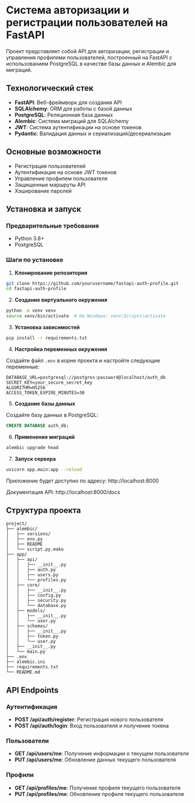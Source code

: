 # Система авторизации и регистрации пользователей на FastAPI

Проект представляет собой API для авторизации, регистрации и управления профилями пользователей, построенный на FastAPI с использованием PostgreSQL в качестве базы данных и Alembic для миграций.

## Технологический стек

- **FastAPI**: Веб-фреймворк для создания API
- **SQLAlchemy**: ORM для работы с базой данных
- **PostgreSQL**: Реляционная база данных
- **Alembic**: Система миграций для SQLAlchemy
- **JWT**: Система аутентификации на основе токенов
- **Pydantic**: Валидация данных и сериализация/десериализация

## Основные возможности

- Регистрация пользователей
- Аутентификация на основе JWT токенов
- Управление профилем пользователя
- Защищенные маршруты API
- Хэширование паролей

## Установка и запуск

### Предварительные требования

- Python 3.8+
- PostgreSQL

### Шаги по установке

1. **Клонирование репозитория**

```bash
git clone https://github.com/yourusername/fastapi-auth-profile.git
cd fastapi-auth-profile
```

2. **Создание виртуального окружения**

```bash
python -m venv venv
source venv/bin/activate  # На Windows: venv\Scripts\activate
```

3. **Установка зависимостей**

```bash
pip install -r requirements.txt
```

4. **Настройка переменных окружения**

Создайте файл `.env` в корне проекта и настройте следующие переменные:

```
DATABASE_URL=postgresql://postgres:password@localhost/auth_db
SECRET_KEY=your_secure_secret_key
ALGORITHM=HS256
ACCESS_TOKEN_EXPIRE_MINUTES=30
```

5. **Создание базы данных**

Создайте базу данных в PostgreSQL:

```sql
CREATE DATABASE auth_db;
```

6. **Применение миграций**

```bash
alembic upgrade head
```

7. **Запуск сервера**

```bash
uvicorn app.main:app --reload
```

Приложение будет доступно по адресу: http://localhost:8000

Документация API: http://localhost:8000/docs

## Структура проекта

```
project/
├── alembic/
│   ├── versions/
│   ├── env.py
│   ├── README
│   └── script.py.mako
├── app/
│   ├── api/
│   │   ├── __init__.py
│   │   ├── auth.py
│   │   ├── users.py
│   │   └── profiles.py
│   ├── core/
│   │   ├── __init__.py
│   │   ├── config.py
│   │   ├── security.py
│   │   └── database.py
│   ├── models/
│   │   ├── __init__.py
│   │   └── user.py
│   ├── schemas/
│   │   ├── __init__.py
│   │   ├── token.py
│   │   └── user.py
│   ├── __init__.py
│   └── main.py
├── .env
├── alembic.ini
├── requirements.txt
└── README.md
```

## API Endpoints

### Аутентификация

- **POST /api/auth/register**: Регистрация нового пользователя
- **POST /api/auth/login**: Вход пользователя и получение токена

### Пользователи

- **GET /api/users/me**: Получение информации о текущем пользователе
- **PUT /api/users/me**: Обновление данных текущего пользователя

### Профили

- **GET /api/profiles/me**: Получение профиля текущего пользователя
- **PUT /api/profiles/me**: Обновление профиля текущего пользователя